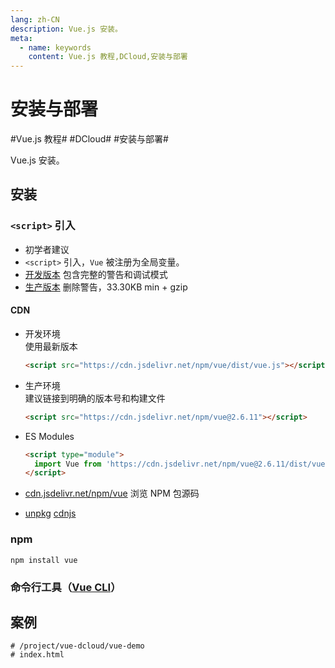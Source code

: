 ```yaml
---
lang: zh-CN
description: Vue.js 安装。
meta:
  - name: keywords
    content: Vue.js 教程,DCloud,安装与部署
---
```


# 安装与部署

\#Vue.js 教程#
\#DCloud#
\#安装与部署#

Vue.js 安装。

## 安装

### `<script>` 引入

* 初学者建议
* `<script>` 引入，`Vue` 被注册为全局变量。
* [开发版本](https://cn.vuejs.org/js/vue.js) 包含完整的警告和调试模式
* [生产版本](https://cn.vuejs.org/js/vue.min.js) 删除警告，33.30KB min + gzip

#### CDN

* 开发环境  
  使用最新版本

  ```html
  <script src="https://cdn.jsdelivr.net/npm/vue/dist/vue.js"></script>
  ```

* 生产环境  
  建议链接到明确的版本号和构建文件

  ```html
  <script src="https://cdn.jsdelivr.net/npm/vue@2.6.11"></script>
  ```

* ES Modules

  ```html
  <script type="module">
    import Vue from 'https://cdn.jsdelivr.net/npm/vue@2.6.11/dist/vue.esm.browser.js'
  </script>
  ```

* [cdn.jsdelivr.net/npm/vue](https://cdn.jsdelivr.net/npm/vue/) 浏览 NPM 包源码
* [unpkg](https://unpkg.com/vue@2.6.11/dist/vue.js) [cdnjs](https://cdnjs.cloudflare.com/ajax/libs/vue/2.6.11/vue.js)

### npm

```shell
npm install vue
```

### 命令行工具（[Vue CLI](https://github.com/vuejs/vue-cli)）

## 案例

```shell
# /project/vue-dcloud/vue-demo
# index.html
```